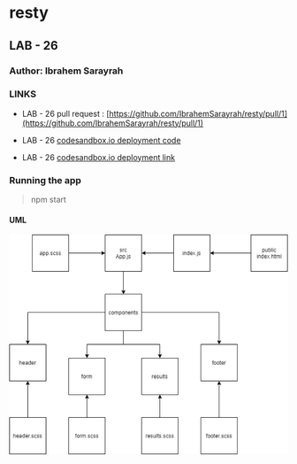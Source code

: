 # resty

## LAB - 26

### Author: Ibrahem Sarayrah

### LINKS

* LAB - 26 pull request : [https://github.com/IbrahemSarayrah/resty/pull/1](https://github.com/IbrahemSarayrah/resty/pull/1)

* LAB - 26 [codesandbox.io deployment code](https://codesandbox.io/s/flamboyant-tree-o2bun)

* LAB - 26 [codesandbox.io deployment link](https://o2bun.csb.app/)

### Running the app

>
> npm start
>

#### UML

![lab-26](./UML/lab-26.png)

